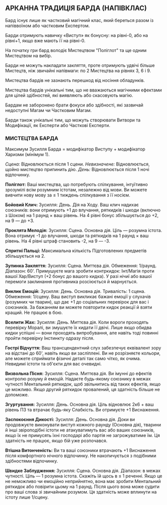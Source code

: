 ## АРКАННА ТРАДИЦІЯ БАРДА (НАПІВКЛАС)

Бард існує лише як частковий магічний клас, який береться разом із напіввоїном або частковим Експертом.

Барди отримують навичку «Виступ» як бонусну: на рівні-0, або на рівні+1, якщо вже мають її на рівні-0.

На початку гри бард володіє Мистецтвом "Поліглот" та ще одним Мистецтвом на вибір.

Барди не можуть накладати закляття, проте отримують удвічі більше Мистецтв, ніж звичайні напівмаги: по 2 Мистецтва на рівнях 3, 6 і 9.

Мистецтва бардів не зазнають перешкод від носіння обладунків.

Мистецтва бардів унікальні тим, що не вважаються магічними ефектами для цілей здібностей, які виявляють або скасовують магію.

Бардам не заборонено брати фокуси або здібності, які зазвичай недоступні Магам чи Частковим Магам.

Барди також унікальні тим, що можуть створювати Витвори та Модифікації, як Експерти або Часткові Експерти.

### МИСТЕЦТВА БАРДА

Максимум Зусилля Барда = модифікатор Виступу + модифікатор Харизми (мінімум 1).

*Сцена:* Відновлюється після 1 сцени.
*Невизначене:* Відновлюється, щойно мистецтво припинить дію.
*День:* Відновлюється після 1 ночі відпочинку.

**Поліглот:**
Ваші мистецтва, що потребують спілкування, інтуїтивно зрозумілі всім розумним істотам, незалежно від мови. Ви можете вивчити нову мову за ≤ 1 тиждень спілкування з її носієм.

**Бойовий Клич:**
Зусилля: День.
Дія на Ходу.
Ваш клич надихає союзників: вони отримують +1 до влучання, ряткидків і шкоди (включно з Шоком) на 1 раунд × ваш рівень. На 4 рівні бонус збільшується до +2, на 9 — до +3.

**Проклята Мелодія:**
Зусилля: Сцена.
Основна дія.
Ціль — розумна істота. Вона отримує -1 до влучання, шкоди та ряткидків на 1 раунд × ваш рівень. На 4 рівні штраф становить -2, на 9 — -3.

**Спритні Пальці:**
Максимальна кількість Підготовлених предметів збільшується на 2.

**Зупинка Закляття:**
Зусилля: Сцена.
Миттєва дія.
Обмеження: 1/раунд.
Діапазон: 60'.
Примушуєте мага зробити контркидок: Інт/Магія проти вашої Хар/Виступ (+2 бонус до вашого кидка). У разі нічиї або вашої перемоги заклинання противника розсіюється й марнується.

**Виклик Емоцій:**
Зусилля: День.
Основна дія.
Тривалість: 1 сцена.
Обмеження: 1/сцену.
Ваш виступ викликає бажані емоції у слухачів (розумних чи тварин), що дає +1 до соціальних перевірок для вас і союзників. За бажанням ви можете повторити кидок реакції й взяти кращий. Не працює в бою.

**Вселити Жах:**
Зусилля: День.
Миттєва дія.
Коли вороги проходять перевірку Моралі, ви змушуєте їх кидати її двічі. Лише якщо обидва кидки успішні — вони проходять випробування, але навіть тоді повинні пройти перевірку Інстинкту одразу після.

**Гострі Відчуття:**
Ваш трансцендентний слух забезпечує еквівалент зору на відстані до 60', навіть якщо ви засліплені. Ви не розрізняєте кольори, але можете сприймати фізичні деталі так само чітко, як очима. Невидимі істоти та об'єкти для вас очевидні.

**Визвольна Пісня:**
Зусилля: Сцена.
Миттєва дія.
Ви імунні до ефектів контролю розуму й емоцій. Надаєте будь-якому союзнику в межах чутності Ментальний ряткидок, щоб звільнитись від таких ефектів, якщо це можливо. Якщо другий ряткидок провалений, ця здатність більше не допоможе.

**Згуртування:**
Зусилля: День.
Основна дія.
Ціль відновлює 2к6 + ваш рівень ПЗ та втрачає будь-яку Слабкість. Ви отримуєте +1 Виснаження.

**Заспокоєння Дикості:**
Зусилля: День.
Основна дія.
Доки ви продовжуєте виконувати виступ кожного раунду (Основна дія), тварини й інші звіроподібні істоти не атакуватимуть вас або ваших союзників, якщо їх не примусять їхні господарі або партія не загрожуватиме їм. Ця здатність не працює, якщо бій уже розпочався.

**Втішна Витонченість:**
Ви та ваші союзники втрачають +1 Виснаження після комфортного нічного відпочинку. Не накопичується з подібними здібностями відпочинку.

**Швидке Заблудження:**
Зусилля: Сцена.
Основна дія.
Діапазон: в межах чутності.
Ціль — 1 розумна істота. Скажіть їй щось в ≤ 1 реченні. Якщо це не неможливо чи емоційно неприйнятно, вона має зробити Ментальний ряткидок або повірити цьому на 1 раунд. Після цього вона може судити про ваші слова зі звичайним розумом. Ця здатність може вплинути на істоту лише 1/сцену.